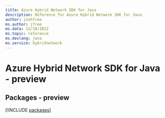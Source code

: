 ```yaml
---
title: Azure Hybrid Network SDK for Java
description: Reference for Azure Hybrid Network SDK for Java
author: joshfree
ms.author: jfree
ms.data: 12/10/2022
ms.topic: reference
ms.devlang: java
ms.service: hybridnetwork
---
```

# Azure Hybrid Network SDK for Java - preview
## Packages - preview
[!INCLUDE [packages](hybrid-network-index.md)]